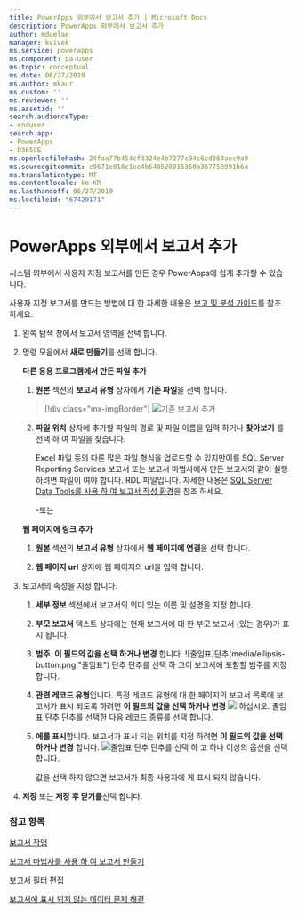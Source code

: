 ```yaml
---
title: PowerApps 외부에서 보고서 추가 | Microsoft Docs
description: PowerApps 외부에서 보고서 추가
author: mduelae
manager: kvivek
ms.service: powerapps
ms.component: pa-user
ms.topic: conceptual
ms.date: 06/27/2019
ms.author: mkaur
ms.custom: ''
ms.reviewer: ''
ms.assetid: ''
search.audienceType:
- enduser
search.app:
- PowerApps
- D365CE
ms.openlocfilehash: 24faa77b454cf3324e4b7277c94c6cd364aec9a9
ms.sourcegitcommit: e9671e018c1ee4b640528915350a367758991b6a
ms.translationtype: MT
ms.contentlocale: ko-KR
ms.lasthandoff: 06/27/2019
ms.locfileid: "67420171"
---
```

# <a name="add-a-report-from-outside-powerapps"></a>PowerApps 외부에서 보고서 추가

시스템 외부에서 사용자 지정 보고서를 만든 경우 PowerApps에 쉽게 추가할 수 있습니다.

사용자 지정 보고서를 만드는 방법에 대 한 자세한 내용은 [보고 및 분석 가이드](https://docs.microsoft.com/en-us/dynamics365/customer-engagement/analytics/get-started-writing-reports)를 참조 하세요.

1. 왼쪽 탐색 창에서 보고서 영역을 선택 합니다. 
2. 명령 모음에서 **새로 만들기**를 선택 합니다.
  
   **다른 응용 프로그램에서 만든 파일 추가**  
  
   1. **원본** 섹션의 **보고서 유형** 상자에서 **기존 파일**을 선택 합니다.  
   
     > [!div class="mx-imgBorder"]
     > ![기존 보고서 추가](media/add_existing_report.png "기존 보고서 추가")
  
   2. **파일 위치** 상자에 추가할 파일의 경로 및 파일 이름을 입력 하거나 **찾아보기** 를 선택 하 여 파일을 찾습니다. 
   
      Excel 파일 등의 다른 많은 파일 형식을 업로드할 수 있지만이를 SQL Server Reporting Services 보고서 또는 보고서 마법사에서 만든 보고서와 같이 실행 하려면 파일이 여야 합니다. RDL 파일입니다. 자세한 내용은 [SQL Server Data Tools를 사용 하 여 보고서 작성 환경](https://docs.microsoft.com/en-us/dynamics365/customer-engagement/analytics/report-writing-environment-using-sql-server-data-tools)을 참조 하세요.
  
      -또는  
  
   **웹 페이지에 링크 추가**  
  
   1.  **원본** 섹션의 **보고서 유형** 상자에서 **웹 페이지에 연결**을 선택 합니다.  
  
   2.  **웹 페이지 url** 상자에 웹 페이지의 url을 입력 합니다.  
  
3. 보고서의 속성을 지정 합니다.
  
   1.  **세부 정보** 섹션에서 보고서의 의미 있는 이름 및 설명을 지정 합니다.  
  
   2.  **부모 보고서** 텍스트 상자에는 현재 보고서에 대 한 부모 보고서 (있는 경우)가 표시 됩니다.  
  
   3. **범주**. **이 필드의 값을 선택 하거나 변경** 합니다. ![줄임표]단추(media/ellipsis-button.png "줄임표") 단추 단추를 선택 하 고이 보고서에 포함할 범주를 지정 합니다.  
  
   4. **관련 레코드 유형**입니다. 특정 레코드 유형에 대 한 페이지의 보고서 목록에 보고서가 표시 되도록 하려면 **이 필드의 값을 선택 하거나 변경** ![](media/ellipsis-button.png "") 하십시오. 줄임표 단추 단추를 선택한 다음 레코드 종류를 선택 합니다.  
  
   5. **에를 표시**합니다. 보고서가 표시 되는 위치를 지정 하려면 **이 필드의 값을 선택 하거나 변경** 합니다. ![줄임표](media/ellipsis-button.png "") 단추 단추를 선택 하 고 하나 이상의 옵션을 선택 합니다.  
  
        값을 선택 하지 않으면 보고서가 최종 사용자에 게 표시 되지 않습니다.  
  
4. **저장** 또는 **저장 후 닫기를**선택 합니다.  




### <a name="see-also"></a>참고 항목
[보고서 작업](work-with-reports.md) 

[보고서 마법사를 사용 하 여 보고서 만들기](create-report-with-wizard.md)

[보고서 필터 편집](edit-report-filter.md)

[보고서에 표시 되지 않는 데이터 문제 해결](troubleshoot-reports.md)
